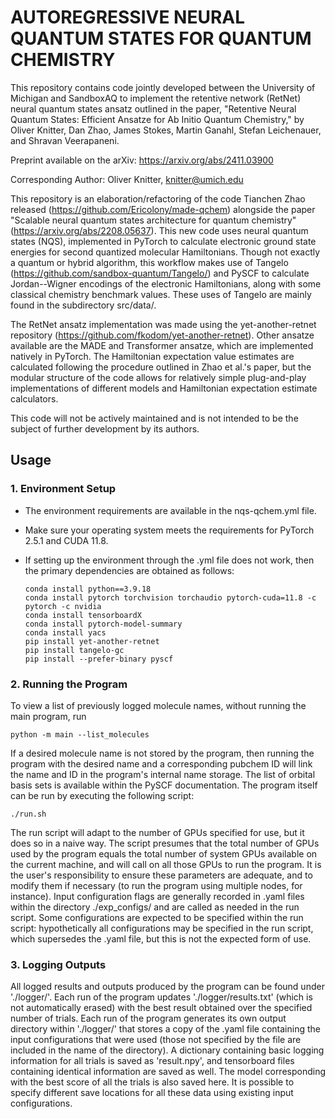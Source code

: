 # AUTOREGRESSIVE NEURAL QUANTUM STATES FOR QUANTUM CHEMISTRY

This repository contains code jointly developed between the University of Michigan and SandboxAQ to implement the retentive network (RetNet) neural quantum states ansatz outlined in the paper, "Retentive Neural Quantum States: Efficient Ansatze for Ab Initio Quantum Chemistry," by Oliver Knitter, Dan Zhao, James Stokes, Martin Ganahl, Stefan Leichenauer, and Shravan Veerapaneni.

Preprint available on the arXiv: https://arxiv.org/abs/2411.03900

Corresponding Author: Oliver Knitter, knitter@umich.edu

This repository is an elaboration/refactoring of the code Tianchen Zhao released (https://github.com/Ericolony/made-qchem) alongside the paper "Scalable neural quantum states architecture for quantum chemistry" (https://arxiv.org/abs/2208.05637). This new code uses neural quantum states (NQS), implemented in PyTorch to calculate electronic ground state energies for second quantized molecular Hamiltonians. Though not exactly a quantum or hybrid algorithm, this workflow makes use of Tangelo (https://github.com/sandbox-quantum/Tangelo/) and PySCF to calculate Jordan--Wigner encodings of the electronic Hamiltonians, along with some classical chemistry benchmark values. These uses of Tangelo are mainly found in the subdirectory src/data/.

The RetNet ansatz implementation was made using the yet-another-retnet repository (https://github.com/fkodom/yet-another-retnet). Other ansatze available are the MADE and Transformer ansatze, which are implemented natively in PyTorch. The Hamiltonian expectation value estimates are calculated following the procedure outlined in Zhao et al.'s paper,  but the modular structure of the code allows for relatively simple plug-and-play implementations of different models and Hamiltonian expectation estimate calculators.

This code will not be actively maintained and is not intended to be the subject of further development by its authors.

## Usage

### 1. Environment Setup

- The environment requirements are available in the nqs-qchem.yml file.

- Make sure your operating system meets the requirements for PyTorch 2.5.1 and CUDA 11.8.

- If setting up the environment through the .yml file does not work, then the primary dependencies are obtained as follows:

    ```
    conda install python==3.9.18
    conda install pytorch torchvision torchaudio pytorch-cuda=11.8 -c pytorch -c nvidia
    conda install tensorboardX
    conda install pytorch-model-summary
    conda install yacs
    pip install yet-another-retnet
    pip install tangelo-gc
    pip install --prefer-binary pyscf
    ```

### 2. Running the Program

To view a list of previously logged molecule names, without running the main program, run

```
python -m main --list_molecules
```

If a desired molecule name is not stored by the program, then running the program with the desired name and a corresponding pubchem ID will link the name and ID in the program's internal name storage. The list of orbital basis sets is available within the PySCF documentation. The program itself can be run by executing the following script:

```
./run.sh
```

The run script will adapt to the number of GPUs specified for use, but it does so in a naive way. The script presumes that the total number of GPUs used by the program equals the total number of system GPUs available on the current machine, and will call on all those GPUs to run the program. It is the user's responsibility to ensure these parameters are adequate, and to modify them if necessary (to run the program using multiple nodes, for instance).
Input configuration flags are generally recorded in .yaml files within the directory ./exp_configs/ and are called as needed in the run script. Some configurations are expected to be specified within the run script: hypothetically all configurations may be specified in the run script, which supersedes the .yaml file, but this is not the expected form of use.

### 3. Logging Outputs
All logged results and outputs produced by the program can be found under './logger/'. Each run of the program updates './logger/results.txt' (which is not automatically erased) with the best result obtained over the specified number of trials. Each run of the program generates its own output directory within './logger/' that stores a copy of the .yaml file containing the input configurations that were used (those not specified by the file are included in the name of the directory). A dictionary containing basic logging information for all trials is saved as 'result.npy', and tensorboard files containing identical information are saved as well. The model corresponding with the best score of all the trials is also saved here. It is possible to specify different save locations for all these data using existing input configurations.
